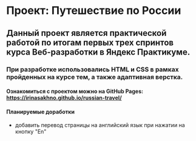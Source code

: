 # **Проект: Путешествие по России**
## Данный проект является практической работой по итогам первых трех спринтов курса Веб-разработки в Яндекс Практикуме.
### При разработке использовались HTML и CSS в рамках пройденных на курсе тем, а также адаптивная верстка.

#### Ознакомиться с проектом можно на GitHub Pages: https://irinasakhno.github.io/russian-travel/

#### Планируемые доработки
- добавить перевод страницы на английский язык при нажатии на кнопку "En"
